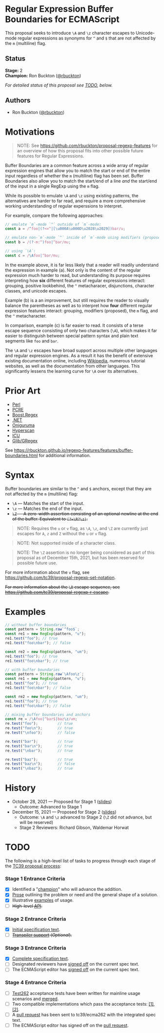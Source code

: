 <!--#region:intro-->
# Regular Expression Buffer Boundaries for ECMAScript

This proposal seeks to introduce `\A` and `\z` character escapes to Unicode-mode regular expressions as synonyms for `^` and `$` that are not affected by the `m` (multiline) flag.

<!--#endregion:intro-->

<!--#region:status-->
## Status

**Stage:** 2  
**Champion:** Ron Buckton ([@rbuckton](https://github.com/rbuckton))  

_For detailed status of this proposal see [TODO](#todo), below._  
<!--#endregion:status-->

<!--#region:authors-->
## Authors

* Ron Buckton ([@rbuckton](https://github.com/rbuckton))  
<!--#endregion:authors-->

<!--#region:motivations-->
# Motivations

> NOTE: See https://github.com/rbuckton/proposal-regexp-features for an overview of
> how this proposal fits into other possible future features for Regular Expressions.

Buffer Boundaries are a common feature across a wide array of regular expression engines that 
allow you to match the start or end of the entire input regardless of whether the `m` (multiline) flag
has been set. Buffer Boundaries also allow you to match the start/end of a line *and* the start/end of 
the input in a single RegExp using the `m` flag.

While its possible to emulate `\A` and `\z` using existing patterns, the alternatives are harder to
far read, and require a more comprehensive working understanding of regular experssions to interpret.

For example, compare the following approaches:

```js
// emulate `m`-mode `^` outside of `m`-mode:
const a = /^foo|(?<=^|[\u000A\u000D\u2028\u2029])bar/u;

// emulate non-`m`-mode `^` inside of `m`-mode using modifiers (proposed):
const b = /(?-m:^)foo|^bar/mu;

// using `\A`:
const c = /\Afoo|^bar/mu;
```

In the example above, it is far less likely that a reader will readily understand the expression in
example (a). Not only is the content of the regular expression much harder to read, but understanding
its purpose requires interpreting how **six** different features of regular expressions interact: 
grouping, positive lookbehind, the `^` metacharacer, disjunctions, character classes, and unicode escapes.

Example (b) is a an improvement, but still requires the reader to visually balance the parentheses as
well as to interpret how **four** different regular expression features interact: grouping, modifiers
(proposed), the `m` flag, and the `^` metacharacter.

In comparison, example (c) is far easier to read. It consists of a terse escape sequence consisting
of only two characters (`\A`), which makes it far easier to distinguish between special pattern syntax
and plain text segments like `foo` and `bar`. 

The `\A` and `\z` escapes have broad support across multiple other languages and regular expression 
engines. As a result it has the benefit of extensive existing documentation online, including 
[Wikipedia](https://en.wikipedia.org/wiki/Regular_expression#Examples), numerous tutorial websites, as
well as the documentation from other languages. This significantly lessens the learning curve for `\A`
over its alternatives.

<!--#endregion:motivations-->

<!--#region:prior-art-->
# Prior Art 

* [Perl](https://rbuckton.github.io/regexp-features/engines/perl.html#feature-buffer-boundaries)  
* [PCRE](https://rbuckton.github.io/regexp-features/engines/pcre.html#feature-buffer-boundaries)  
* [Boost.Regex](https://rbuckton.github.io/regexp-features/engines/boost.regex.html#feature-buffer-boundaries)  
* [.NET](https://rbuckton.github.io/regexp-features/engines/dotnet.html#feature-buffer-boundaries)  
* [Oniguruma](https://rbuckton.github.io/regexp-features/engines/oniguruma.html#feature-buffer-boundaries)  
* [Hyperscan](https://rbuckton.github.io/regexp-features/engines/hyperscan.html#feature-buffer-boundaries)  
* [ICU](https://rbuckton.github.io/regexp-features/engines/icu.html#feature-buffer-boundaries)  
* [Glib/GRegex](https://rbuckton.github.io/regexp-features/engines/glib-gregex.html#feature-buffer-boundaries)  

See https://rbuckton.github.io/regexp-features/features/buffer-boundaries.html for additional information.

<!--#endregion:prior-art-->

<!--#region:syntax-->
# Syntax

Buffer boundaries are similar to the `^` and `$` anchors, except that they are not affected by the `m` (multiline) flag:

- `\A` &mdash; Matches the start of the input.
- `\z` &mdash; Matches the end of the input.
- ~~`\Z` &mdash; A zero-width assertion consisting of an optional newline at the end of the buffer. Equivalent to `(?=\R?\z)`.~~

> NOTE: Requires the `u` or `v` flag, as `\A`, `\z`, and `\Z` are currently just escapes for `A`, `z` and `Z` without the `u` or `v` flag. 

> NOTE: Not supported inside of a character class.

> NOTE: The `\Z` assertion is no longer being considered as part of this proposal as of December 15th, 2021, but has
> been reserved for possible future use.

For more information about the `v` flag, see https://github.com/tc39/proposal-regexp-set-notation.

~~For more information about the `\R` escape sequence, see https://github.com/tc39/proposal-regexp-r-escape.~~

<!--#endregion:syntax-->

<!--#region:semantics-->
<!-- # Semantics -->


<!--#endregion:semantics-->

<!--#region:examples-->
# Examples

```js
// without buffer boundaries
const pattern = String.raw`^foo$`;
const re1 = new RegExp(pattern, "u");
re1.test("foo"); // true
re1.test("foo\nbar"); // false

const re2 = new RegExp(pattern, "um");
re1.test("foo"); // true
re1.test("foo\nbar"); // true

// with buffer boundaries
const pattern = String.raw`\Afoo\z`;
const re1 = new RegExp(pattern, "u");
re1.test("foo"); // true
re1.test("foo\nbar"); // false

const re2 = new RegExp(pattern, "um");
re1.test("foo"); // true
re1.test("foo\nbar"); // false

// mixing buffer boundaries and anchors
const re = /\Afoo|^bar$|baz\z/um;
re.test("foo");         // true
re.test("foo\n");       // true
re.test("\nfoo");       // false

re.test("bar");         // true
re.test("bar\n");       // true
re.test("\nbar");       // true

re.test("baz");         // true
re.test("baz\n");       // false
re.test("\nbaz");       // true
```

<!--#endregion:examples-->

<!--#region:api-->
<!-- # API -->

<!--#endregion:api-->

<!--#region:grammar-->
<!-- # Grammar

```grammarkdown
``` -->
<!--#endregion:grammar-->

<!--#region:references-->
<!-- # References

> TODO: Provide links to other specifications, etc.

* [Title](url)   -->
<!--#endregion:references-->

# History

- October 28, 2021 &mdash; Proposed for Stage 1 ([slides](https://1drv.ms/p/s!AjgWTO11Fk-TkfoSnHYFCoo4mYndTA?e=r0YIxu))
  - Outcome: Advanced to Stage 1
- December 15, 2021 &mdash; Proposed for Stage 2 ([slides](https://1drv.ms/p/s!AjgWTO11Fk-Tkfs-sKyEtV6B_S-poQ?e=U7ToKV))
  - Outcome: `\A` and `\z` advanced to Stage 2 (`\Z` did not advance, but will be reserved)
  - Stage 2 Reviewers: Richard Gibson, Waldemar Horwat

<!--#region:todo-->
# TODO

The following is a high-level list of tasks to progress through each stage of the [TC39 proposal process](https://tc39.github.io/process-document/):

### Stage 1 Entrance Criteria

* [x] Identified a "[champion][Champion]" who will advance the addition.  
* [x] [Prose][Prose] outlining the problem or need and the general shape of a solution.  
* [x] Illustrative [examples][Examples] of usage.  
* [ ] ~~High-level [API][API].~~  

### Stage 2 Entrance Criteria

* [x] [Initial specification text][Specification].  
* [ ] ~~[Transpiler support][Transpiler] (_Optional_).~~  

### Stage 3 Entrance Criteria

* [x] [Complete specification text][Specification].  
* [ ] Designated reviewers have [signed off][Stage3ReviewerSignOff] on the current spec text.  
* [ ] The ECMAScript editor has [signed off][Stage3EditorSignOff] on the current spec text.  

### Stage 4 Entrance Criteria

* [ ] [Test262](https://github.com/tc39/test262) acceptance tests have been written for mainline usage scenarios and [merged][Test262PullRequest].  
* [ ] Two compatible implementations which pass the acceptance tests: [\[1\]][Implementation1], [\[2\]][Implementation2].  
* [ ] A [pull request][Ecma262PullRequest] has been sent to tc39/ecma262 with the integrated spec text.  
* [ ] The ECMAScript editor has signed off on the [pull request][Ecma262PullRequest].  
<!--#endregion:todo-->

<!-- The following links are used throughout the README: -->

[Process]: https://tc39.es/process-document/
[Proposals]: https://github.com/tc39/proposals/
[Grammarkdown]: http://github.com/rbuckton/grammarkdown#readme
[Champion]: #status
[Prose]: #motivations
[Examples]: #examples
[API]: #api
[Specification]: https://tc39.es/proposal-regexp-buffer-boundaries

[Transpiler]: #todo
[Stage3ReviewerSignOff]: #todo
[Stage3EditorSignOff]: #todo
[Test262PullRequest]: #todo
[Implementation1]: #todo
[Implementation2]: #todo
[Ecma262PullRequest]: #todo
